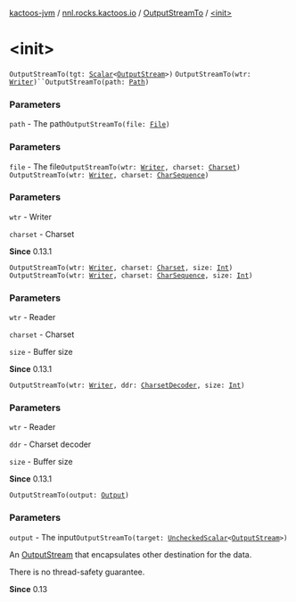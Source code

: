 [kactoos-jvm](../../index.md) / [nnl.rocks.kactoos.io](../index.md) / [OutputStreamTo](index.md) / [&lt;init&gt;](./-init-.md)

# &lt;init&gt;

`OutputStreamTo(tgt: `[`Scalar`](../../nnl.rocks.kactoos/-scalar/index.md)`<`[`OutputStream`](http://docs.oracle.com/javase/8/docs/api/java/io/OutputStream.html)`>)`
`OutputStreamTo(wtr: `[`Writer`](http://docs.oracle.com/javase/8/docs/api/java/io/Writer.html)`)``OutputStreamTo(path: `[`Path`](http://docs.oracle.com/javase/8/docs/api/java/nio/file/Path.html)`)`

### Parameters

`path` - The path`OutputStreamTo(file: `[`File`](http://docs.oracle.com/javase/8/docs/api/java/io/File.html)`)`

### Parameters

`file` - The file`OutputStreamTo(wtr: `[`Writer`](http://docs.oracle.com/javase/8/docs/api/java/io/Writer.html)`, charset: `[`Charset`](http://docs.oracle.com/javase/8/docs/api/java/nio/charset/Charset.html)`)`
`OutputStreamTo(wtr: `[`Writer`](http://docs.oracle.com/javase/8/docs/api/java/io/Writer.html)`, charset: `[`CharSequence`](https://kotlinlang.org/api/latest/jvm/stdlib/kotlin/-char-sequence/index.html)`)`

### Parameters

`wtr` - Writer

`charset` - Charset

**Since**
0.13.1

`OutputStreamTo(wtr: `[`Writer`](http://docs.oracle.com/javase/8/docs/api/java/io/Writer.html)`, charset: `[`Charset`](http://docs.oracle.com/javase/8/docs/api/java/nio/charset/Charset.html)`, size: `[`Int`](https://kotlinlang.org/api/latest/jvm/stdlib/kotlin/-int/index.html)`)`
`OutputStreamTo(wtr: `[`Writer`](http://docs.oracle.com/javase/8/docs/api/java/io/Writer.html)`, charset: `[`CharSequence`](https://kotlinlang.org/api/latest/jvm/stdlib/kotlin/-char-sequence/index.html)`, size: `[`Int`](https://kotlinlang.org/api/latest/jvm/stdlib/kotlin/-int/index.html)`)`

### Parameters

`wtr` - Reader

`charset` - Charset

`size` - Buffer size

**Since**
0.13.1

`OutputStreamTo(wtr: `[`Writer`](http://docs.oracle.com/javase/8/docs/api/java/io/Writer.html)`, ddr: `[`CharsetDecoder`](http://docs.oracle.com/javase/8/docs/api/java/nio/charset/CharsetDecoder.html)`, size: `[`Int`](https://kotlinlang.org/api/latest/jvm/stdlib/kotlin/-int/index.html)`)`

### Parameters

`wtr` - Reader

`ddr` - Charset decoder

`size` - Buffer size

**Since**
0.13.1

`OutputStreamTo(output: `[`Output`](../../nnl.rocks.kactoos/-output/index.md)`)`

### Parameters

`output` - The input`OutputStreamTo(target: `[`UncheckedScalar`](../../nnl.rocks.kactoos.scalar/-unchecked-scalar/index.md)`<`[`OutputStream`](http://docs.oracle.com/javase/8/docs/api/java/io/OutputStream.html)`>)`

An [OutputStream](http://docs.oracle.com/javase/8/docs/api/java/io/OutputStream.html) that encapsulates other destination for the data.

There is no thread-safety guarantee.

**Since**
0.13

